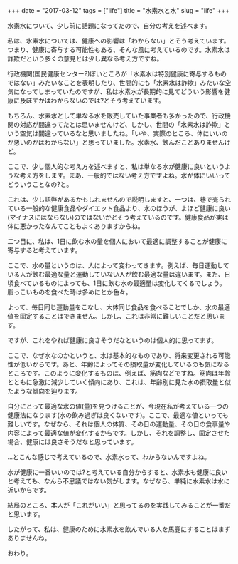 +++
date = "2017-03-12"
tags = ["life"]
title = "水素水と水"
slug = "life"
+++

水素水について、少し前に話題になってたので、自分の考えを述べます。

私は、水素水については、健康への影響は「わからない」とそう考えています。つまり、健康に寄与する可能性もある、そんな風に考えているのです。水素水は詐欺だという多くの意見とは少し異なる考え方ですね。

行政機関(国民健康センター?)ぽいところが「水素水は特別健康に寄与するものではない」みたいなことを表明したり、世間的にも「水素水は詐欺」みたいな空気になってしまっていたのですが、私は水素水が長期的に見てどういう影響を健康に及ぼすかはわからないのでは?とそう考えています。

もちろん、水素水として単なる水を販売していた事業者も多かったので、行政機関の対応が間違ってたとは思いませんけど、しかし、世間の「水素水は詐欺」という空気は間違っているなと思いましたね。「いや、実際のところ、体にいいのか悪いのかはわからない」と思っていました。水素水、飲んだことありませんけど。

ここで、少し個人的な考え方を述べますと、私は単なる水が健康に良いというような考え方をします。まあ、一般的ではない考え方ですよね。水が体にいいってどういうことなの?と。

これは、少し語弊があるかもしれませんので説明しますと、一つは、巷で売られている一般的な健康食品やダイエット食品より、水のほうが、よほど健康に良い(マイナスにはならない)のではないかとそう考えているのです。健康食品が実は体に悪かったなんてこともよくありますからね。

二つ目に、私は、1日に飲む水の量を個人において最適に調整することが健康に寄与すると考えています。

ここで、水の量というのは、人によって変わってきます。例えば、毎日運動している人が飲む最適な量と運動していない人が飲む最適な量は違います。また、日頃食べているものによっても、1日に飲む水の最適量は変化してくるでしょう。脂っこいものを食べた時は多めにとか色々。

よって、毎日同じ運動量をこなし、大体同じ食品を食べることでしか、水の最適値を固定することはできません。しかし、これは非常に難しいことだと思います。

ですが、これをやれば健康に良さそうだなというのは個人的に思ってます。

ここで、なぜ水なのかというと、水は基本的なものであり、将来変更される可能性が低いからです。あと、年齢によってその摂取量が変化しているのも気になるところです。このように変化するものは、例えば、筋肉などですね。筋肉は年齢とともに急激に減少していく傾向にあり、これは、年齢別に見た水の摂取量と似たような傾向を辿ります。

自分にとって最適な水の値(量)を見つけることが、今現在私が考えている一つの健康法になります(水の飲み過ぎは良くないです)。ここで、最適な値といっても難しいです。なぜなら、それは個人の体質、その日の運動量、その日の食事量や内容によって最適な値が変化するからです。しかし、それを調整し、固定させた場合、健康には良さそうだなと思っています。

...とこんな感じで考えているので、水素水って、わからないんですよね。

水が健康に一番いいのでは?と考えている自分からすると、水素水も健康に良いと考えても、なんら不思議ではない気がします。なぜなら、単純に水素水は水に近いからです。

結局のところ、本人が「これがいい」と思ってるのを実践してみることが一番だと思います。

したがって、私は、健康のために水素水を飲んでいる人を馬鹿にすることはまずありませんね。

おわり。
	  

